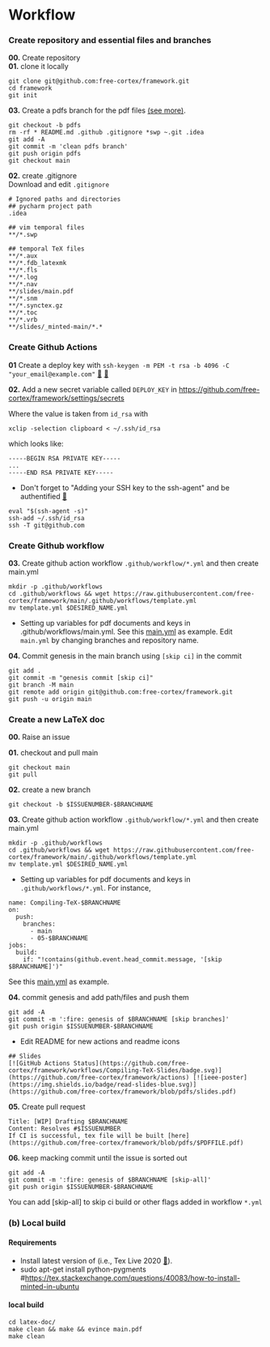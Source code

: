# Workflow 

### Create repository and essential files and branches
**00.** Create repository    
**01.** clone it locally   
```
git clone git@github.com:free-cortex/framework.git
cd framework
git init
```

**03.** Create a pdfs branch for the pdf files [(see more)](https://www.freecodecamp.org/forum/t/push-a-new-local-branch-to-a-remote-git-repository-and-track-it-too/13222).
```
git checkout -b pdfs
rm -rf * README.md .github .gitignore *swp ~.git .idea 
git add -A
git commit -m 'clean pdfs branch'
git push origin pdfs
git checkout main
```

**02.** create .gitignore  
Download and edit `.gitignore`
```
# Ignored paths and directories
## pycharm project path
.idea

## vim temporal files
**/*.swp

## temporal TeX files
**/*.aux
**/*.fdb_latexmk
**/*.fls
**/*.log
**/*.nav
**/slides/main.pdf
**/*.snm
**/*.synctex.gz
**/*.toc
**/*.vrb
**/slides/_minted-main/*.*
```


### Create Github Actions
**01** Create a deploy key with `ssh-keygen -m PEM -t rsa -b 4096 -C "your_email@example.com"` [:link:](https://docs.github.com/en/free-pro-team@latest/github/authenticating-to-github/generating-a-new-ssh-key-and-adding-it-to-the-ssh-agent#generating-a-new-ssh-key)
[:link:](https://jdblischak.github.io/2014-09-18-chicago/novice/git/05-sshkeys.html)

**02.** Add a new secret variable called `DEPLOY_KEY` in 
https://github.com/free-cortex/framework/settings/secrets 

Where the value is taken from `id_rsa` with 
```
xclip -selection clipboard < ~/.ssh/id_rsa
```
which looks like:  
```
-----BEGIN RSA PRIVATE KEY-----
...
-----END RSA PRIVATE KEY-----
```
* Don't forget to "Adding your SSH key to the ssh-agent" and be authentified [:link:](https://docs.github.com/en/enterprise/2.13/user/articles/generating-a-new-ssh-key-and-adding-it-to-the-ssh-agent#adding-your-ssh-key-to-the-ssh-agent)
```
eval "$(ssh-agent -s)"
ssh-add ~/.ssh/id_rsa
ssh -T git@github.com 
```


### Create Github workflow
**03.** Create github action workflow
`.github/workflow/*.yml` and then create main.yml 
```
mkdir -p .github/workflows
cd .github/workflows && wget https://raw.githubusercontent.com/free-cortex/framework/main/.github/workflows/template.yml
mv template.yml $DESIRED_NAME.yml
```
* Setting up variables for pdf documents and keys in .github/workflows/main.yml. 
See this [main.yml](https://github.com/mxochicale/learning-latex-action/blob/master/.github/workflows/main.yml) as example.
Edit `main.yml` by changing branches and repository name.

**04.** Commit genesis in the main branch using `[skip ci]` in the commit 
```
git add . 
git commit -m "genesis commit [skip ci]"
git branch -M main
git remote add origin git@github.com:free-cortex/framework.git
git push -u origin main
```



### Create a new LaTeX doc

**00.** Raise an issue

**01.** checkout and pull main
```
git checkout main
git pull
```

**02.** create a new branch
```
git checkout -b $ISSUENUMBER-$BRANCHNAME
```

**03.** Create github action workflow
`.github/workflow/*.yml` and then create main.yml 
```
mkdir -p .github/workflows
cd .github/workflows && wget https://raw.githubusercontent.com/free-cortex/framework/main/.github/workflows/template.yml
mv template.yml $DESIRED_NAME.yml
```
* Setting up variables for pdf documents and keys in `.github/workflows/*.yml`. 
For instance, 
```
name: Compiling-TeX-$BRANCHNAME
on:
  push:
    branches:
      - main
      - 05-$BRANCHNAME
jobs:
  build:
    if: "!contains(github.event.head_commit.message, '[skip $BRANCHNAME]')"
```

See this [main.yml](https://github.com/mxochicale/learning-latex-action/blob/master/.github/workflows/main.yml) as example.


**04.** commit genesis and add path/files and push them
```
git add -A
git commit -m ':fire: genesis of $BRANCHNAME [skip branches]'
git push origin $ISSUENUMBER-$BRANCHNAME
```

* Edit README for new actions and readme icons
```
## Slides
[![GitHub Actions Status](https://github.com/free-cortex/framework/workflows/Compiling-TeX-Slides/badge.svg)](https://github.com/free-cortex/framework/actions) [![ieee-poster](https://img.shields.io/badge/read-slides-blue.svg)](https://github.com/free-cortex/framework/blob/pdfs/slides.pdf)
```

**05.** Create pull request
```
Title: [WIP] Drafting $BRANCHNAME
Content: Resolves #$ISSUENUMBER
If CI is successful, tex file will be built [here](https://github.com/free-cortex/framework/blob/pdfs/$PDFFILE.pdf)
```


**06.** keep macking commit until the issue is sorted out
```
git add -A
git commit -m ':fire: genesis of $BRANCHNAME [skip-all]'
git push origin $ISSUENUMBER-$BRANCHNAME
```
You can add [skip-all] to skip ci build or other flags added in workflow `*.yml`


### (b) Local build

#### Requirements 
* Install latest version of (i.e., Tex Live 2020 [:link:](https://github.com/mxochicale/latex/tree/master/installation)).
* sudo apt-get install python-pygments #https://tex.stackexchange.com/questions/40083/how-to-install-minted-in-ubuntu

#### local build
```
cd latex-doc/
make clean && make && evince main.pdf
make clean
```
